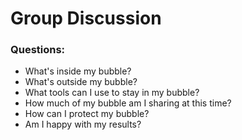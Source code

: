 # Group Discussion
### Questions:
* What's inside my bubble?
* What's outside my bubble?
* What tools can I use to stay in my bubble?
* How much of my bubble am I sharing at this time?
* How can I protect my bubble?
* Am I happy with my results?

